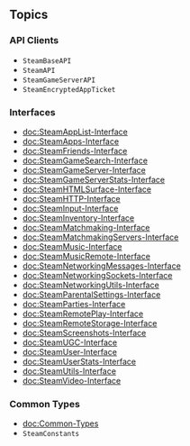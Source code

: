 ## Topics

### API Clients
- ``SteamBaseAPI``
- ``SteamAPI``
- ``SteamGameServerAPI``
- ``SteamEncryptedAppTicket``
### Interfaces
- <doc:SteamAppList-Interface>
- <doc:SteamApps-Interface>
- <doc:SteamFriends-Interface>
- <doc:SteamGameSearch-Interface>
- <doc:SteamGameServer-Interface>
- <doc:SteamGameServerStats-Interface>
- <doc:SteamHTMLSurface-Interface>
- <doc:SteamHTTP-Interface>
- <doc:SteamInput-Interface>
- <doc:SteamInventory-Interface>
- <doc:SteamMatchmaking-Interface>
- <doc:SteamMatchmakingServers-Interface>
- <doc:SteamMusic-Interface>
- <doc:SteamMusicRemote-Interface>
- <doc:SteamNetworkingMessages-Interface>
- <doc:SteamNetworkingSockets-Interface>
- <doc:SteamNetworkingUtils-Interface>
- <doc:SteamParentalSettings-Interface>
- <doc:SteamParties-Interface>
- <doc:SteamRemotePlay-Interface>
- <doc:SteamRemoteStorage-Interface>
- <doc:SteamScreenshots-Interface>
- <doc:SteamUGC-Interface>
- <doc:SteamUser-Interface>
- <doc:SteamUserStats-Interface>
- <doc:SteamUtils-Interface>
- <doc:SteamVideo-Interface>
### Common Types
- <doc:Common-Types>
- ``SteamConstants``
